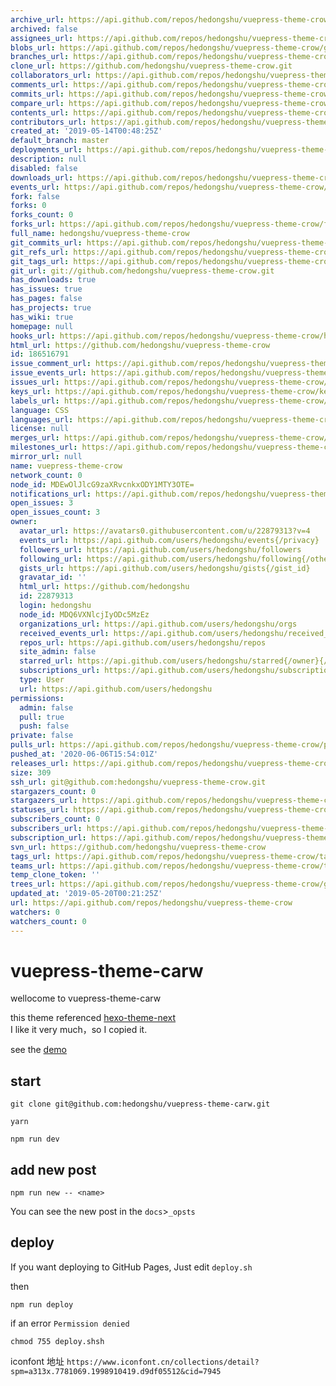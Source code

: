 ```yaml
---
archive_url: https://api.github.com/repos/hedongshu/vuepress-theme-crow/{archive_format}{/ref}
archived: false
assignees_url: https://api.github.com/repos/hedongshu/vuepress-theme-crow/assignees{/user}
blobs_url: https://api.github.com/repos/hedongshu/vuepress-theme-crow/git/blobs{/sha}
branches_url: https://api.github.com/repos/hedongshu/vuepress-theme-crow/branches{/branch}
clone_url: https://github.com/hedongshu/vuepress-theme-crow.git
collaborators_url: https://api.github.com/repos/hedongshu/vuepress-theme-crow/collaborators{/collaborator}
comments_url: https://api.github.com/repos/hedongshu/vuepress-theme-crow/comments{/number}
commits_url: https://api.github.com/repos/hedongshu/vuepress-theme-crow/commits{/sha}
compare_url: https://api.github.com/repos/hedongshu/vuepress-theme-crow/compare/{base}...{head}
contents_url: https://api.github.com/repos/hedongshu/vuepress-theme-crow/contents/{+path}
contributors_url: https://api.github.com/repos/hedongshu/vuepress-theme-crow/contributors
created_at: '2019-05-14T00:48:25Z'
default_branch: master
deployments_url: https://api.github.com/repos/hedongshu/vuepress-theme-crow/deployments
description: null
disabled: false
downloads_url: https://api.github.com/repos/hedongshu/vuepress-theme-crow/downloads
events_url: https://api.github.com/repos/hedongshu/vuepress-theme-crow/events
fork: false
forks: 0
forks_count: 0
forks_url: https://api.github.com/repos/hedongshu/vuepress-theme-crow/forks
full_name: hedongshu/vuepress-theme-crow
git_commits_url: https://api.github.com/repos/hedongshu/vuepress-theme-crow/git/commits{/sha}
git_refs_url: https://api.github.com/repos/hedongshu/vuepress-theme-crow/git/refs{/sha}
git_tags_url: https://api.github.com/repos/hedongshu/vuepress-theme-crow/git/tags{/sha}
git_url: git://github.com/hedongshu/vuepress-theme-crow.git
has_downloads: true
has_issues: true
has_pages: false
has_projects: true
has_wiki: true
homepage: null
hooks_url: https://api.github.com/repos/hedongshu/vuepress-theme-crow/hooks
html_url: https://github.com/hedongshu/vuepress-theme-crow
id: 186516791
issue_comment_url: https://api.github.com/repos/hedongshu/vuepress-theme-crow/issues/comments{/number}
issue_events_url: https://api.github.com/repos/hedongshu/vuepress-theme-crow/issues/events{/number}
issues_url: https://api.github.com/repos/hedongshu/vuepress-theme-crow/issues{/number}
keys_url: https://api.github.com/repos/hedongshu/vuepress-theme-crow/keys{/key_id}
labels_url: https://api.github.com/repos/hedongshu/vuepress-theme-crow/labels{/name}
language: CSS
languages_url: https://api.github.com/repos/hedongshu/vuepress-theme-crow/languages
license: null
merges_url: https://api.github.com/repos/hedongshu/vuepress-theme-crow/merges
milestones_url: https://api.github.com/repos/hedongshu/vuepress-theme-crow/milestones{/number}
mirror_url: null
name: vuepress-theme-crow
network_count: 0
node_id: MDEwOlJlcG9zaXRvcnkxODY1MTY3OTE=
notifications_url: https://api.github.com/repos/hedongshu/vuepress-theme-crow/notifications{?since,all,participating}
open_issues: 3
open_issues_count: 3
owner:
  avatar_url: https://avatars0.githubusercontent.com/u/22879313?v=4
  events_url: https://api.github.com/users/hedongshu/events{/privacy}
  followers_url: https://api.github.com/users/hedongshu/followers
  following_url: https://api.github.com/users/hedongshu/following{/other_user}
  gists_url: https://api.github.com/users/hedongshu/gists{/gist_id}
  gravatar_id: ''
  html_url: https://github.com/hedongshu
  id: 22879313
  login: hedongshu
  node_id: MDQ6VXNlcjIyODc5MzEz
  organizations_url: https://api.github.com/users/hedongshu/orgs
  received_events_url: https://api.github.com/users/hedongshu/received_events
  repos_url: https://api.github.com/users/hedongshu/repos
  site_admin: false
  starred_url: https://api.github.com/users/hedongshu/starred{/owner}{/repo}
  subscriptions_url: https://api.github.com/users/hedongshu/subscriptions
  type: User
  url: https://api.github.com/users/hedongshu
permissions:
  admin: false
  pull: true
  push: false
private: false
pulls_url: https://api.github.com/repos/hedongshu/vuepress-theme-crow/pulls{/number}
pushed_at: '2020-06-06T15:54:01Z'
releases_url: https://api.github.com/repos/hedongshu/vuepress-theme-crow/releases{/id}
size: 309
ssh_url: git@github.com:hedongshu/vuepress-theme-crow.git
stargazers_count: 0
stargazers_url: https://api.github.com/repos/hedongshu/vuepress-theme-crow/stargazers
statuses_url: https://api.github.com/repos/hedongshu/vuepress-theme-crow/statuses/{sha}
subscribers_count: 0
subscribers_url: https://api.github.com/repos/hedongshu/vuepress-theme-crow/subscribers
subscription_url: https://api.github.com/repos/hedongshu/vuepress-theme-crow/subscription
svn_url: https://github.com/hedongshu/vuepress-theme-crow
tags_url: https://api.github.com/repos/hedongshu/vuepress-theme-crow/tags
teams_url: https://api.github.com/repos/hedongshu/vuepress-theme-crow/teams
temp_clone_token: ''
trees_url: https://api.github.com/repos/hedongshu/vuepress-theme-crow/git/trees{/sha}
updated_at: '2019-05-20T00:21:25Z'
url: https://api.github.com/repos/hedongshu/vuepress-theme-crow
watchers: 0
watchers_count: 0
---
```


# vuepress-theme-carw

wellocome to vuepress-theme-carw

this theme referenced [hexo-theme-next](https://github.com/theme-next/hexo-theme-next)  
I like it very much，so I copied it.

see the [demo](https://hedongshu.github.io/2019/05/19/helloword/)

## start

```shell
git clone git@github.com:hedongshu/vuepress-theme-carw.git

yarn

npm run dev
```

## add new post
```
npm run new -- <name>
```
You can see the new post in the `docs`>`_opsts`

## deploy
If you want  deploying to GitHub Pages,  Just edit `deploy.sh` 

then

```shell
npm run deploy
```

if an error `Permission denied` 

```shell
chmod 755 deploy.shsh
```


iconfont 地址
`https://www.iconfont.cn/collections/detail?spm=a313x.7781069.1998910419.d9df05512&cid=7945`